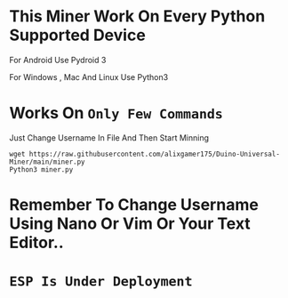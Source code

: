 # This Miner Work On Every Python Supported Device  
  
For Android Use Pydroid 3  
  
For Windows , Mac And Linux Use Python3  
  
# Works On `Only Few Commands`  
  
Just Change Username In File And Then Start Minning  
  
```
wget https://raw.githubusercontent.com/alixgamer175/Duino-Universal-Miner/main/miner.py  
Python3 miner.py
```
# Remember To Change Username Using Nano Or Vim Or Your Text Editor..
# `ESP Is Under Deployment`

